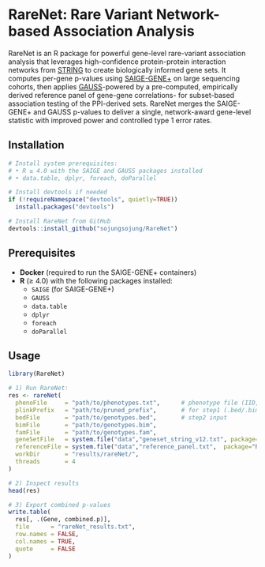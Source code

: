 # RareNet: Rare Variant Network-based Association Analysis

RareNet is an R package for powerful gene-level rare-variant association analysis that leverages high-confidence protein-protein interaction networks from [STRING](https://string-db.org/) to create biologically informed gene sets. It computes per-gene p-values using [SAIGE-GENE+](https://github.com/weizhouUMICH/SAIGE) on large sequencing cohorts, then applies [GAUSS](https://github.com/diptavo/GAUSS)-powered by a pre-computed, empirically derived reference panel of gene-gene correlations- for subset-based association testing of the PPI-derived sets. RareNet merges the SAIGE-GENE+ and GAUSS p-values to deliver a single, network-award gene-level statistic with improved power and controlled type 1 error rates. 


## Installation

```r
# Install system prerequisites:
# • R ≥ 4.0 with the SAIGE and GAUSS packages installed
# • data.table, dplyr, foreach, doParallel

# Install devtools if needed
if (!requireNamespace("devtools", quietly=TRUE))
  install.packages("devtools")

# Install RareNet from GitHub
devtools::install_github("sojungsojung/RareNet")
```

## Prerequisites

- **Docker** (required to run the SAIGE-GENE+ containers)  
- **R** (≥ 4.0) with the following packages installed:
  - `SAIGE` (for SAIGE-GENE+)  
  - `GAUSS`  
  - `data.table`  
  - `dplyr`  
  - `foreach`  
  - `doParallel`  

## Usage

```r
library(RareNet)

# 1) Run RareNet:
res <- rareNet(
  phenoFile     = "path/to/phenotypes.txt",      # phenotype file (IID, Phenotype)
  plinkPrefix   = "path/to/pruned_prefix",       # for step1 (.bed/.bim/.fam)
  bedFile       = "path/to/genotypes.bed",       # step2 input
  bimFile       = "path/to/genotypes.bim",
  famFile       = "path/to/genotypes.fam",
  geneSetFile   = system.file("data","geneset_string_v12.txt", package="RareNet"),
  referenceFile = system.file("data","reference_panel.txt",  package="RareNet"),
  workDir       = "results/rareNet/",
  threads       = 4
)

# 2) Inspect results
head(res)

# 3) Export combined p-values
write.table(
  res[, .(Gene, combined.p)],
  file      = "rareNet_results.txt",
  row.names = FALSE,
  col.names = TRUE,
  quote     = FALSE
)
```
